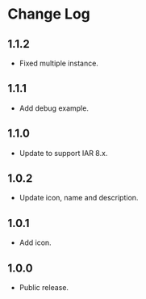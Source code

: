 # Change Log

## 1.1.2
  - Fixed multiple instance.

## 1.1.1
  - Add debug example.
  
## 1.1.0
  - Update to support IAR 8.x.
  
## 1.0.2
  - Update icon, name and description.
  
## 1.0.1
  - Add icon.
  
## 1.0.0
  - Public release.